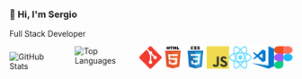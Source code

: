 ### 👋 Hi, I'm Sergio 
Full Stack Developer

<div style="display: flex; align-items: center;">

  <!-- GitHub Stats -->
  <div style="margin-right: 20px;">
    <img alt="GitHub Stats" src="https://github-readme-stats.vercel.app/api?username=KaratSergio&show_icons=true&theme=react">
  </div>

  <!-- Top Languages and Icons -->
  <div style="display: flex; align-items: flex-start;">

  <!-- Top Languages -->
  <div style="margin-bottom: 20px;">
      <img alt="Top Languages" src="https://github-readme-stats.vercel.app/api/top-langs/?username=KaratSergio&layout=compact&theme=react">
  </div>

  <!-- Icons -->
  <div style="display: flex;">
      <img src="./assets/git-logo.svg" alt="git" width="40" height="40"/> 
      <img src="./assets/html5-logo.svg" alt="html5" width="40" height="40"/>
      <img src="./assets/css3-logo.svg" alt="css3" width="40" height="40"/>
      <img src="./assets/js-logo.png" alt="javascript" width="40" height="40"/>
      <img src="./assets/react-icon.svg" alt="react" width="40" height="40"/>
      <img src="./assets/vscode-logo.png" alt="vscode" width="40" height="40"/>
      <img src="./assets/figma-logo.svg" alt="figma" width="40" height="40"/>
  </div>

  </div>
</div>

